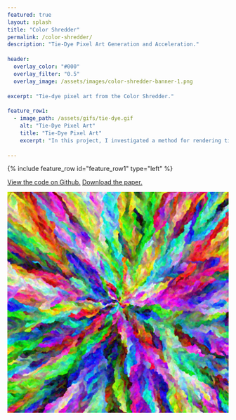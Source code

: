 ```yaml
---
featured: true
layout: splash
title: "Color Shredder"
permalink: /color-shredder/
description: "Tie-Dye Pixel Art Generation and Acceleration."

header:
  overlay_color: "#000"
  overlay_filter: "0.5"
  overlay_image: /assets/images/color-shredder-banner-1.png

excerpt: "Tie-dye pixel art from the Color Shredder."

feature_row1:
  - image_path: /assets/gifs/tie-dye.gif
    alt: "Tie-Dye Pixel Art"
    title: "Tie-Dye Pixel Art"
    excerpt: "In this project, I investigated a method for rendering tie-dye like pixel art images. The project was inspired by a Code Golf challenge, \"Images with all Colors\". The goal of the challenge was to make images where each pixel is a unique color. Many algorithms in a variety of languages were submitted, but the images produced by one really caught our eyes. As the poster noted, the produced images look like paintings and are aesthetically interesting. Unfortunately, using the method described takes dozens or even hundreds of hours to create a wallpaper sized HD image, thus it would be completely unfeasible for the even higher resolutions needed for print media. The naive implementation for this process is far too slow to be useful for large images, so I evaluated acceleration of the process using methods including: CPU parallelism, GPU parallelism, just in time compilation, and use of a spatial data structure. The resulting program exceeds the initial scope of the project, but still has ample room for additional improvement. The project successfully generates large, beautiful pixel art tie-die paintings, and served as an excellent instructional tool for learning about parallelization and data structures."  

---
```


{% include feature_row id="feature_row1" type="left" %}

<a href="https://github.com/HBot106/color-shredder" class="btn btn--primary btn--x-large">View the code on Github.</a>
<a href="/assets/pdfs/Tie_Dye_Pixel_Art_Generation.pdf" class="btn btn--primary btn--x-large">Download the paper.</a>

![tie-dye](/assets/images/d500-q2-c8-opencl-multi.png)